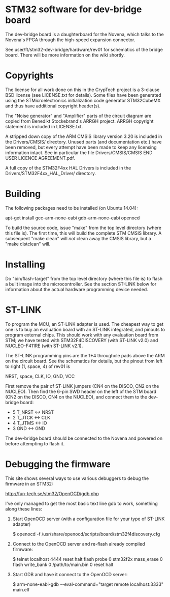 STM32 software for dev-bridge board
===================================

The dev-bridge board is a daughterboard for the Novena, which talks to the
Novena's FPGA through the high-speed expansion connector.

See user/ft/stm32-dev-bridge/hardware/rev01 for schematics of the bridge
board. There will be more information on the wiki shortly.


Copyrights
==========

The license for all work done on this in the CrypTech project is a
3-clause BSD license (see LICENSE.txt for details). Some files have
been generated using the STMicroelectronics initialization code
generator STM32CubeMX and thus have additional copyright header(s).

The "Noise generator" and "Amplifier" parts of the circuit diagram are
copied from Benedikt Stockebrand's ARRGH project. ARRGH copyright
statement is included in LICENSE.txt.

A stripped down copy of the ARM CMSIS library version 3.20 is included
in the Drivers/CMSIS/ directory. Unused parts (and documentation etc.)
have been removed, but every attempt have been made to keep any
licensing information intact. See in particular the file
Drivers/CMSIS/CMSIS END USER LICENCE AGREEMENT.pdf.

A full copy of the STM32F4xx HAL Drivers is included in the
Drivers/STM32F4xx_HAL_Driver/ directory.


Building
========

The following packages need to be installed (on Ubuntu 14.04):

  apt-get install gcc-arm-none-eabi gdb-arm-none-eabi openocd

To build the source code, issue "make" from the top level directory
(where this file is). The first time, this will build the complete STM
CMSIS library. A subsequent "make clean" will *not* clean away the CMSIS
library, but a "make distclean" will.


Installing
==========

Do "bin/flash-target" from the top level directory (where this file is)
to flash a built image into the microcontroller. See the section ST-LINK
below for information about the actual hardware programming device needed.


ST-LINK
=======
To program the MCU, an ST-LINK adapter is used. The cheapest way to get
one is to buy an evaluation board with an ST-LINK integrated, and pinouts
to program external chips. This should work with any evaluation board from
STM; we have tested with STM32F4DISCOVERY (with ST-LINK v2.0) and 
NUCLEO-F411RE (with ST-LINK v2.1).

The ST-LINK programming pins are the 1+4 throughole pads above the ARM
on the circuit board. See the schematics for details, but the pinout
from left to right (1, space, 4) of rev01 is

  NRST, space, CLK, IO, GND, VCC

First remove the pair of ST-LINK jumpers (CN4 on the DISCO, CN2 on the
NUCLEO). Then find the 6-pin SWD header on the left of the STM board (CN2
on the DISCO, CN4 on the NUCLEO), and connect them to the dev-bridge
board:

* 5 T_NRST <-> NRST
* 2 T_JTCK <-> CLK
* 4 T_JTMS <-> IO
* 3 GND <-> GND

The dev-bridge board should be connected to the Novena and powered on
before attempting to flash it.


Debugging the firmware
======================

This site shows several ways to use various debuggers to debug the
firmware in an STM32:

  http://fun-tech.se/stm32/OpenOCD/gdb.php

I've only managed to get the most basic text line gdb to work,
something along these lines:

1) Start OpenOCD server (with a configuration file for your type of ST-LINK
   adapter)

   $ openocd -f /usr/share/openocd/scripts/board/stm32f4discovery.cfg

2) Connect to the OpenOCD server and re-flash already compiled firmware:

   $ telnet localhost 4444
   reset halt
   flash probe 0
   stm32f2x mass_erase 0
   flash write_bank 0 /path/to/main.bin 0
   reset halt

3) Start GDB and have it connect to the OpenOCD server:

   $ arm-none-eabi-gdb --eval-command="target remote localhost:3333" main.elf

